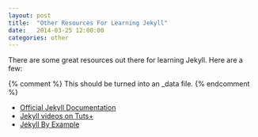 ```yaml
---
layout: post
title:  "Other Resources For Learning Jekyll"
date:   2014-03-25 12:00:00
categories: other
---
```


There are some great resources out there for learning Jekyll. Here are a few:

{% comment %}
This should be turned into an _data file.
{% endcomment %}

- [Official Jekyll Documentation](http://jekyllrb.com)
- [Jekyll videos on Tuts+](https://tutsplus.com/course/jekyll-essentials/)
- [Jekyll By Example](https://www.andrewmunsell.com/tutorials/jekyll-by-example)
